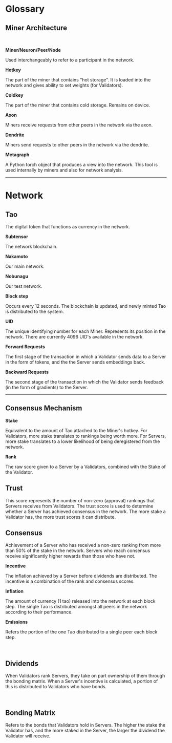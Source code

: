 # Glossary


## Miner Architecture 
​

**Miner/Neuron/Peer/Node**

Used interchangeably to refer to a participant in the network. 
​

**Hotkey**

The part of the miner that contains "hot storage". It is loaded into the network and gives ability to set weights (for Validators). 
​

**Coldkey**

The part of the miner that contains cold storage. Remains on device.
​

**Axon**

Miners receive requests from other peers in the network via the axon.
​

**Dendrite** 

Miners send requests to other peers in the network via the dendrite. 
​

**Metagraph**

A Python torch object that produces a view into the network. This tool is used internally by miners and also for network analysis. 

---
# Network 


## Tao 

The digital token that functions as currency in the network. 
​

**Subtensor**

The network blockchain. 
​

**Nakamoto** 

Our main network. 
​

**Nobunagu** 

Our test network. 
​

**Block step** 

Occurs every 12 seconds. The blockchain is updated, and newly minted Tao is distributed to the system. 
​

**UID** 

The unique identifying number for each Miner. Represents its position in the network. There are currently 4096 UID's available in the network. 
​

**Forward Requests** 

The first stage of the transaction in which a Validator sends data to a Server in the form of tokens, and the the Server sends embeddings back. 
​

**Backward Requests**

The second stage of the transaction in which the Validator sends feedback (in the form of gradients) to the Server.

---

## Consensus Mechanism


**Stake**

Equivalent to the amount of Tao attached to the Miner's hotkey. For Validators, more stake translates to rankings being worth more. For Servers, more stake translates to a lower likelihood of being deregistered from the network. 
​

**Rank**

The raw score given to a Server by a Validators, combined with the Stake of the Validator. 
​

## Trust

This score represents the number of non-zero (approval) rankings that Servers receives from Validators. The trust score is used to determine whether a Server has achieved consensus in the network. The more stake a Validator has, the more trust scores it can distribute. 
​

## Consensus


Achievement of a Server who has received a non-zero ranking from more than 50% of the stake in the network. Servers who reach consensus receive significantly higher rewards than those who have not. 
​

**Incentive** 

The inflation achieved by a Server before dividends are distributed. The incentive is a combination of the rank and consensus scores. 
​

**Inflation**

The amount of currency (1 tao) released into the network at each block step. The single Tao is distributed amongst all peers in the network according to their performance.
​

**Emissions**

Refers the portion of the one Tao distributed to a single peer each block step.

​
## Dividends

When Validators rank Servers, they take on part ownership of them through the bonding matrix. When a Server's incentive is calculated, a portion of this is distributed to Validators who have bonds.

​
## <a class="header" href="#bonding-matrix"></a> Bonding Matrix

Refers to the bonds that Validators hold in Servers. The higher the stake the Validator has, and the more staked in the Server, the larger the dividend the Validator will receive. 
​
​
